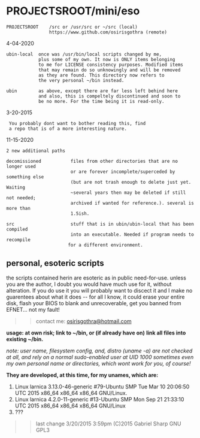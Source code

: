 PROJECTSROOT/mini/eso
=====================

    PROJECTSROOT    /src or /usr/src or ~/src (local)
                    https://www.github.com/osirisgothra (remote)

4-04-2020

    ubin-local	once was /usr/bin/local scripts changed by me,
        		plus some of my own. It now is ONLY items belonging
        		to me for LICENSE consistency purposes. Modified items
    	    	that may remain do so unknowingly and will be removed
    		    as they are found. This directory now refers to
        		the very personal ~/bin instead.

    ubin		as above, except there are far less left behind here
        		and also, this is compeltely discontinued and soon to
    	    	be no more. For the time being it is read-only.

3-20-2015

```
 You probably dont want to bother reading this, find
 a repo that is of a more interesting nature.
```
11-15-2020

    2 new additional paths

    decomissioned           files from other directories that are no longer used
                            or are forever incomplete/superceded by something else
                            (but are not trash enough to delete just yet. Waiting
                            ~several years then may be deleted if still not needed;
                            archived if wanted for reference.). several is more than
                            1.5ish.
    
    src                     stuff that is in ubin/ubin-local that has been compiled
                            into an executable. Needed if program needs to recompile
                           for a different environment.
                        



personal, esoteric scripts
--------------------------

the scripts contained herin are esoteric as in public need-for-use. unless you are 
the author, I doubt you would have much use for it, without alteration. 
If you do use it you will probably want to discect it and I make no guarentees 
about what it does -- 
    for all I know, it could erase your entire disk, 
    flash your BIOS to blank and unrecoverable, 
    get you banned from EFNET... not my fault!

>> contact me: osirisgothra@hotmail.com

**usage: at own risk; link to ~/bin, or (if already have on)**
**link all files into existing ~/bin.**

*note: user name, filesystem config, and, distro (uname -a) are not*
*checked at all, and rely on a normal sudo-enabled user at UID 1000 sometimes*
*even my own personal name or directories, which wont work for you, of course!*

**They are developed, at this time, for my unames, which are:**

 1) Linux larnica 3.13.0-46-generic #79-Ubuntu SMP Tue Mar 10 20:06:50 UTC 2015 x86_64 x86_64 x86_64 GNU/Linux.    
 2) Linux larnica 4.2.0-11-generic #13-Ubuntu SMP Mon Sep 21 21:33:10 UTC 2015 x86_64 x86_64 x86_64 GNU/Linux
 3) ???

>> last change 3/20/2015 3:59pm (C)2015 Gabriel Sharp GNU GPL3

